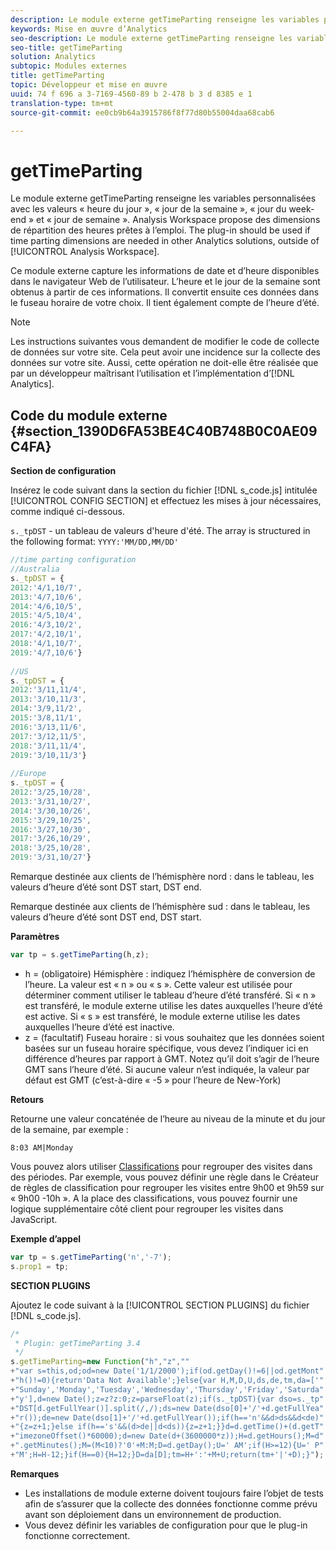 ```yaml
---
description: Le module externe getTimeParting renseigne les variables personnalisées avec les valeurs « heure du jour », « jour de la semaine », « jour du week-end » et « jour de semaine ». Analysis Workspace propose des dimensions de répartition des heures prêtes à l’emploi. Le module externe devrait être utilisé si des dimensions de répartition des heures sont requises dans d’autres solutions Analytics, hors d’Analysis Workspace.
keywords: Mise en œuvre d’Analytics
seo-description: Le module externe getTimeParting renseigne les variables personnalisées avec les valeurs « heure du jour », « jour de la semaine », « jour du week-end » et « jour de semaine ». Analysis Workspace propose des dimensions de répartition des heures prêtes à l’emploi. Le module externe devrait être utilisé si des dimensions de répartition des heures sont requises dans d’autres solutions Analytics, hors d’Analysis Workspace.
seo-title: getTimeParting
solution: Analytics
subtopic: Modules externes
title: getTimeParting
topic: Développeur et mise en œuvre
uuid: 74 f 696 a 3-7169-4560-89 b 2-478 b 3 d 8385 e 1
translation-type: tm+mt
source-git-commit: ee0cb9b64a3915786f8f77d80b55004daa68cab6

---
```



# getTimeParting

Le module externe getTimeParting renseigne les variables personnalisées avec les valeurs « heure du jour », « jour de la semaine », « jour du week-end » et « jour de semaine ». Analysis Workspace propose des dimensions de répartition des heures prêtes à l’emploi. The plug-in should be used if time parting dimensions are needed in other Analytics solutions, outside of [!UICONTROL Analysis Workspace].

Ce module externe capture les informations de date et d’heure disponibles dans le navigateur Web de l’utilisateur. L’heure et le jour de la semaine sont obtenus à partir de ces informations. Il convertit ensuite ces données dans le fuseau horaire de votre choix. Il tient également compte de l’heure d’été.

>[!NOTE]
>
>Les instructions suivantes vous demandent de modifier le code de collecte de données sur votre site. Cela peut avoir une incidence sur la collecte des données sur votre site. Aussi, cette opération ne doit-elle être réalisée que par un développeur maîtrisant l’utilisation et l’implémentation d’[!DNL Analytics].

## Code du module externe {#section_1390D6FA53BE4C40B748B0C0AE09C4FA}

**Section de configuration**

Insérez le code suivant dans la section du fichier [!DNL s_code.js] intitulée [!UICONTROL CONFIG SECTION] et effectuez les mises à jour nécessaires, comme indiqué ci-dessous.

`s._tpDST` - un tableau de valeurs d'heure d'été. The array is structured in the following format: `YYYY:'MM/DD,MM/DD'`

```js
//time parting configuration 
//Australia 
s._tpDST = { 
2012:'4/1,10/7', 
2013:'4/7,10/6', 
2014:'4/6,10/5', 
2015:'4/5,10/4', 
2016:'4/3,10/2', 
2017:'4/2,10/1', 
2018:'4/1,10/7', 
2019:'4/7,10/6'} 
  
//US 
s._tpDST = { 
2012:'3/11,11/4', 
2013:'3/10,11/3', 
2014:'3/9,11/2', 
2015:'3/8,11/1', 
2016:'3/13,11/6', 
2017:'3/12,11/5', 
2018:'3/11,11/4', 
2019:'3/10,11/3'} 
  
//Europe 
s._tpDST = { 
2012:'3/25,10/28', 
2013:'3/31,10/27', 
2014:'3/30,10/26', 
2015:'3/29,10/25', 
2016:'3/27,10/30', 
2017:'3/26,10/29', 
2018:'3/25,10/28', 
2019:'3/31,10/27'}
```

Remarque destinée aux clients de l’hémisphère nord : dans le tableau, les valeurs d’heure d’été sont DST start, DST end.

Remarque destinée aux clients de l’hémisphère sud : dans le tableau, les valeurs d’heure d’été sont DST end, DST start.

**Paramètres**

```js
var tp = s.getTimeParting(h,z);
```

* h = (obligatoire) Hémisphère : indiquez l’hémisphère de conversion de l’heure. La valeur est « n » ou « s ». Cette valeur est utilisée pour déterminer comment utiliser le tableau d’heure d’été transféré. Si « n » est transféré, le module externe utilise les dates auxquelles l’heure d’été est active. Si « s » est transféré, le module externe utilise les dates auxquelles l’heure d’été est inactive.
* z = (facultatif) Fuseau horaire : si vous souhaitez que les données soient basées sur un fuseau horaire spécifique, vous devez l’indiquer ici en différence d’heures par rapport à GMT. Notez qu’il doit s’agir de l’heure GMT sans l’heure d’été. Si aucune valeur n’est indiquée, la valeur par défaut est GMT (c’est-à-dire « -5 » pour l’heure de New-York)

**Retours**

Retourne une valeur concaténée de l’heure au niveau de la minute et du jour de la semaine, par exemple :

```
8:03 AM|Monday
```

Vous pouvez alors utiliser [Classifications](https://marketing.adobe.com/resources/help/en_US/reference/classifications.html) pour regrouper des visites dans des périodes. Par exemple, vous pouvez définir une règle dans le Créateur de règles de classification pour regrouper les visites entre 9h00 et 9h59 sur « 9h00 -10h ». A la place des classifications, vous pouvez fournir une logique supplémentaire côté client pour regrouper les visites dans JavaScript.

**Exemple d’appel**

```js
var tp = s.getTimeParting('n','-7'); 
s.prop1 = tp;
```

**SECTION PLUGINS**

Ajoutez le code suivant à la [!UICONTROL SECTION PLUGINS] du fichier [!DNL s_code.js].

```js
/* 
 * Plugin: getTimeParting 3.4 
 */ 
s.getTimeParting=new Function("h","z","" 
+"var s=this,od;od=new Date('1/1/2000');if(od.getDay()!=6||od.getMont" 
+"h()!=0){return'Data Not Available';}else{var H,M,D,U,ds,de,tm,da=['" 
+"Sunday','Monday','Tuesday','Wednesday','Thursday','Friday','Saturda" 
+"y'],d=new Date();z=z?z:0;z=parseFloat(z);if(s._tpDST){var dso=s._tp" 
+"DST[d.getFullYear()].split(/,/);ds=new Date(dso[0]+'/'+d.getFullYea" 
+"r());de=new Date(dso[1]+'/'+d.getFullYear());if(h=='n'&&d>ds&&d<de)" 
+"{z=z+1;}else if(h=='s'&&(d>de||d<ds)){z=z+1;}}d=d.getTime()+(d.getT" 
+"imezoneOffset()*60000);d=new Date(d+(3600000*z));H=d.getHours();M=d" 
+".getMinutes();M=(M<10)?'0'+M:M;D=d.getDay();U=' AM';if(H>=12){U=' P" 
+"M';H=H-12;}if(H==0){H=12;}D=da[D];tm=H+':'+M+U;return(tm+'|'+D);}");
```

**Remarques**

* Les installations de module externe doivent toujours faire l’objet de tests afin de s’assurer que la collecte des données fonctionne comme prévu avant son déploiement dans un environnement de production.
* Vous devez définir les variables de configuration pour que le plug-in fonctionne correctement.

